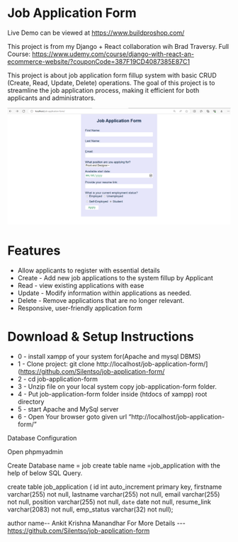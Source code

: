 # Job Application Form

Live Demo can be viewed at https://www.buildproshop.com/

This project is from my Django + React collaboration wih Brad Traversy. Full Course: https://www.udemy.com/course/django-with-react-an-ecommerce-website/?couponCode=387F19CD4087385E87C1


This project is about job application form fillup system with basic CRUD (Create, Read, Update, Delete) operations. The goal of this project is to streamline the job application process, making it efficient for both applicants and administrators.

![DEMO](screenshots\job-application-form.png)
# Features
* Allow applicants to register with essential details
* Create - Add new job applications to the system fillup by Applicant
* Read - view existing applications with ease
* Update - Modify information within applications as needed.
* Delete - Remove applications that are no longer relevant.
* Responsive, user-friendly application form

# Download & Setup Instructions
* 0 - install xampp of your system for(Apache and mysql DBMS)
* 1 - Clone project: git clone http://localhost/job-application-form/](https://github.com/Silentso/job-application-form/
* 2 - cd job-application-form
* 3 - Unzip file on your local system copy job-application-form folder.
* 4 - Put job-application-form folder inside (htdocs of xampp) root directory
* 5 - start Apache and MySql server
* 6 - Open Your browser goto given url “http://localhost/job-application-form/”



Database Configuration

Open phpmyadmin

Create Database name = job
create table name =job_application with the help of below SQL Query.

create table job_application (
    id int auto_increment primary key,
    firstname varchar(255) not null,
    lastname varchar(255) not null,
    email varchar(255) not null,
    position varchar(255) not null,
    `date` date not null,
    resume_link varchar(2083) not null,
    emp_status varchar(32) not null);

author name-- Ankit Krishna Manandhar
For More Details --- https://github.com/Silentso/job-application-form
